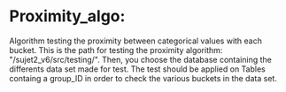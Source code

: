 # Proximity_algo:
Algorithm testing the proximity between categorical values with each bucket.
This is the path for testing the proximity algorithm: "/sujet2_v6/src/testing/".
Then, you choose the database containing the differents data set made for test.
The test should be applied on Tables containg a group_ID in order to check the various buckets in the data set.

